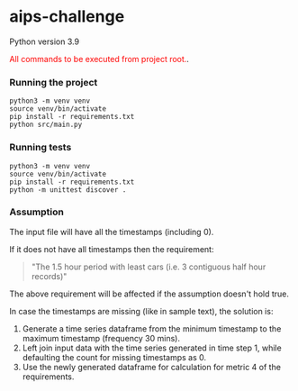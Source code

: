 # aips-challenge

Python version 3.9

<span style="color:red">All commands to be executed from project root.</span>.

### Running the project
```shell
python3 -m venv venv
source venv/bin/activate
pip install -r requirements.txt
python src/main.py
```

### Running tests
```shell
python3 -m venv venv
source venv/bin/activate
pip install -r requirements.txt
python -m unittest discover . 
```

### Assumption
The input file will have all the timestamps (including 0).

If it does not have all timestamps then the requirement:

> "The 1.5 hour period with least cars (i.e. 3 contiguous half hour records)"

The above requirement will be affected if the assumption doesn't hold true.

In case the timestamps are missing (like in sample text), the solution is:
1. Generate a time series dataframe from the minimum timestamp to the maximum timestamp (frequency 30 mins).
2. Left join input data with the time series generated in time step 1, while defaulting the count for missing timestamps as 0.
3. Use the newly generated dataframe for calculation for metric 4 of the requirements.